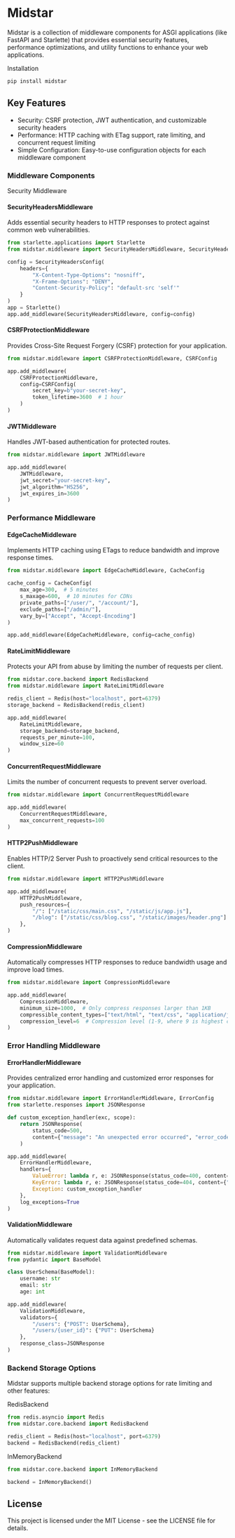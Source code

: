 # Midstar
Midstar is a collection of middleware components for ASGI applications (like FastAPI and Starlette) that provides essential security features, performance optimizations, and utility functions to enhance your web applications.

Installation

```sh
pip install midstar
```
## Key Features
- Security: CSRF protection, JWT authentication, and customizable security headers
- Performance: HTTP caching with ETag support, rate limiting, and concurrent request limiting
- Simple Configuration: Easy-to-use configuration objects for each middleware component

### Middleware Components
Security Middleware

#### SecurityHeadersMiddleware
Adds essential security headers to HTTP responses to protect against common web vulnerabilities.
```python
from starlette.applications import Starlette
from midstar.middleware import SecurityHeadersMiddleware, SecurityHeadersConfig

config = SecurityHeadersConfig(
    headers={
        "X-Content-Type-Options": "nosniff",
        "X-Frame-Options": "DENY",
        "Content-Security-Policy": "default-src 'self'"
    }
)
app = Starlette()
app.add_middleware(SecurityHeadersMiddleware, config=config)
```

#### CSRFProtectionMiddleware
Provides Cross-Site Request Forgery (CSRF) protection for your application.

```python
from midstar.middleware import CSRFProtectionMiddleware, CSRFConfig

app.add_middleware(
    CSRFProtectionMiddleware, 
    config=CSRFConfig(
        secret_key=b"your-secret-key",
        token_lifetime=3600  # 1 hour
    )
)
```
#### JWTMiddleware
Handles JWT-based authentication for protected routes.
```python
from midstar.middleware import JWTMiddleware

app.add_middleware(
    JWTMiddleware,
    jwt_secret="your-secret-key",
    jwt_algorithm="HS256",
    jwt_expires_in=3600
)
```
### Performance Middleware
#### EdgeCacheMiddleware
Implements HTTP caching using ETags to reduce bandwidth and improve response times.
```python
from midstar.middleware import EdgeCacheMiddleware, CacheConfig

cache_config = CacheConfig(
    max_age=300,  # 5 minutes
    s_maxage=600,  # 10 minutes for CDNs
    private_paths=["/user/", "/account/"],
    exclude_paths=["/admin/"],
    vary_by=["Accept", "Accept-Encoding"]
)

app.add_middleware(EdgeCacheMiddleware, config=cache_config)
```
#### RateLimitMiddleware
Protects your API from abuse by limiting the number of requests per client.
```python
from midstar.core.backend import RedisBackend
from midstar.middleware import RateLimitMiddleware

redis_client = Redis(host="localhost", port=6379)
storage_backend = RedisBackend(redis_client)

app.add_middleware(
    RateLimitMiddleware,
    storage_backend=storage_backend,
    requests_per_minute=100,
    window_size=60
)
```
#### ConcurrentRequestMiddleware
Limits the number of concurrent requests to prevent server overload.
```python
from midstar.middleware import ConcurrentRequestMiddleware

app.add_middleware(
    ConcurrentRequestMiddleware,
    max_concurrent_requests=100
)
```
#### HTTP2PushMiddleware
Enables HTTP/2 Server Push to proactively send critical resources to the client.

```python
from midstar.middleware import HTTP2PushMiddleware

app.add_middleware(
    HTTP2PushMiddleware,
    push_resources={
        "/": ["/static/css/main.css", "/static/js/app.js"],
        "/blog": ["/static/css/blog.css", "/static/images/header.png"]
    },
)
```
#### CompressionMiddleware
Automatically compresses HTTP responses to reduce bandwidth usage and improve load times.

```python
from midstar.middleware import CompressionMiddleware

app.add_middleware(
    CompressionMiddleware,
    minimum_size=1000,  # Only compress responses larger than 1KB
    compressible_content_types=["text/html", "text/css", "application/javascript", "application/json"],
    compression_level=6  # Compression level (1-9, where 9 is highest compression)
)
```
### Error Handling Middleware

#### ErrorHandlerMiddleware
Provides centralized error handling and customized error responses for your application.

```python
from midstar.middleware import ErrorHandlerMiddleware, ErrorConfig
from starlette.responses import JSONResponse

def custom_exception_handler(exc, scope):
    return JSONResponse(
        status_code=500,
        content={"message": "An unexpected error occurred", "error_code": "INTERNAL_ERROR"}
    )

app.add_middleware(
    ErrorHandlerMiddleware,
    handlers={
        ValueError: lambda r, e: JSONResponse(status_code=400, content={"message": str(e)}),
        KeyError: lambda r, e: JSONResponse(status_code=404, content={"message": "Resource not found"}),
        Exception: custom_exception_handler
    },
    log_exceptions=True
)
```

#### ValidationMiddleware
Automatically validates request data against predefined schemas.

```python
from midstar.middleware import ValidationMiddleware
from pydantic import BaseModel

class UserSchema(BaseModel):
    username: str
    email: str
    age: int

app.add_middleware(
    ValidationMiddleware,
    validators={
        "/users": {"POST": UserSchema},
        "/users/{user_id}": {"PUT": UserSchema}
    },
    response_class=JSONResponse
)
```

### Backend Storage Options
Midstar supports multiple backend storage options for rate limiting and other features:

RedisBackend
```python
from redis.asyncio import Redis
from midstar.core.backend import RedisBackend

redis_client = Redis(host="localhost", port=6379)
backend = RedisBackend(redis_client)
```
InMemoryBackend
```python
from midstar.core.backend import InMemoryBackend

backend = InMemoryBackend()
```


## License
This project is licensed under the MIT License - see the LICENSE file for details.
